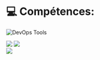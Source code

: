 
# 💻 Compétences:
<p>
  <img src="https://skillicons.dev/icons?i=html,css,javascript,typescript,angular,react,tailwind css,bootstrap" alt="DevOps Tools" />
</p>



![](https://github-readme-stats.vercel.app/api?username=RandriamihantaJudex&theme=nightowl&hide_border=false&include_all_commits=true&count_private=true)
![](https://github-readme-streak-stats.herokuapp.com/?user=RandriamihantaJudex&theme=nightowl&hide_border=false)<br/>
![](https://github-readme-stats.vercel.app/api/top-langs/?username=RandriamihantaJudex&theme=nightowl&hide_border=false&include_all_commits=true&count_private=true&layout=compact)


